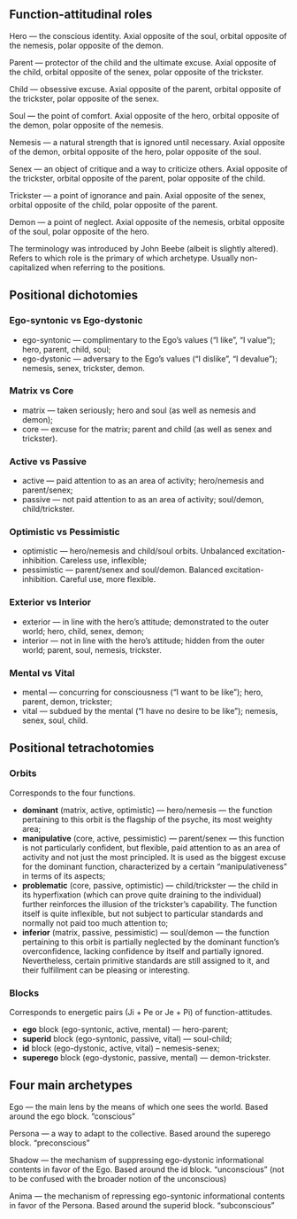 ## Function-attitudinal roles

Hero — the conscious identity. Axial opposite of the soul, orbital opposite of the nemesis, polar opposite of the demon.

Parent — protector of the child and the ultimate excuse. Axial opposite of the child, orbital opposite of the senex, polar opposite of the trickster.

Child — obsessive excuse. Axial opposite of the parent, orbital opposite of the trickster, polar opposite of the senex.

Soul — the point of comfort. Axial opposite of the hero, orbital opposite of the demon, polar opposite of the nemesis.

Nemesis — a natural strength that is ignored until necessary. Axial opposite of the demon, orbital opposite of the hero, polar opposite of the soul.

Senex — an object of critique and a way to criticize others. Axial opposite of the trickster, orbital opposite of the parent, polar opposite of the child.

Trickster — a point of ignorance and pain. Axial opposite of the senex, orbital opposite of the child, polar opposite of the parent.

Demon — a point of neglect. Axial opposite of the nemesis, orbital opposite of the soul, polar opposite of the hero.

The terminology was introduced by John Beebe (albeit is slightly altered). Refers to which role is the primary of which archetype. Usually non-capitalized when referring to the positions.

## Positional dichotomies

### Ego-syntonic vs Ego-dystonic

- ego-syntonic — complimentary to the Ego’s values (“I like”, “I value”); hero, parent, child, soul;
- ego-dystonic — adversary to the Ego’s values (“I dislike”, “I devalue”); nemesis, senex, trickster, demon.

### Matrix vs Core

- matrix — taken seriously; hero and soul (as well as nemesis and demon);
- core — excuse for the matrix; parent and child (as well as senex and trickster).

### Active vs Passive

- active — paid attention to as an area of activity; hero/nemesis and parent/senex;
- passive — not paid attention to as an area of activity; soul/demon, child/trickster.

### Optimistic vs Pessimistic

- optimistic — hero/nemesis and child/soul orbits. Unbalanced excitation-inhibition. Careless use, inflexible;
- pessimistic — parent/senex and soul/demon. Balanced excitation-inhibition. Careful use, more flexible.

### Exterior vs Interior

- exterior — in line with the hero’s attitude; demonstrated to the outer world; hero, child, senex, demon;
- interior — not in line with the hero’s attitude; hidden from the outer world; parent, soul, nemesis, trickster.

### Mental vs Vital

- mental — concurring for consciousness (“I want to be like”); hero, parent, demon, trickster;
- vital — subdued by the mental (“I have no desire to be like”); nemesis, senex, soul, child.

## Positional tetrachotomies

### Orbits

Corresponds to the four functions.

- **dominant** (matrix, active, optimistic) — hero/nemesis — the function pertaining to this orbit is the flagship of the psyche, its most weighty area;
- **manipulative** (core, active, pessimistic) — parent/senex — this function is not particularly confident, but flexible, paid attention to as an area of activity and not just the most principled. It is used as the biggest excuse for the dominant function, characterized by a certain “manipulativeness” in terms of its aspects;
- **problematic** (core, passive, optimistic) — child/trickster — the child in its hyperfixation (which can prove quite draining to the individual) further reinforces the illusion of the trickster’s capability. The function itself is quite inflexible, but not subject to particular standards and normally not paid too much attention to;
- **inferior** (matrix, passive, pessimistic) — soul/demon — the function pertaining to this orbit is partially neglected by the dominant function’s overconfidence, lacking confidence by itself and partially ignored. Nevertheless, certain primitive standards are still assigned to it, and their fulfillment can be pleasing or interesting.

### Blocks

Corresponds to energetic pairs (Ji + Pe or Je + Pi) of function-attitudes.

- **ego** block (ego-syntonic, active, mental) — hero-parent;
- **superid** block (ego-syntonic, passive, vital) — soul-child;
- **id** block (ego-dystonic, active, vital) – nemesis-senex;
- **superego** block (ego-dystonic, passive, mental) — demon-trickster.

## Four main archetypes

Ego — the main lens by the means of which one sees the world. Based around the ego block. “conscious”

Persona — a way to adapt to the collective. Based around the superego block. “preconscious”

Shadow — the mechanism of suppressing ego-dystonic informational contents in favor of the Ego. Based around the id block. “unconscious” (not to be confused with the broader notion of the unconscious)

Anima — the mechanism of repressing ego-syntonic informational contents in favor of the Persona. Based around the superid block. “subconscious”
